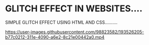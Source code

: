 # GLITCH EFFECT IN WEBSITES....
SIMPLE GLITCH EFFECT USING HTML AND CSS..........

https://user-images.githubusercontent.com/98823582/193526205-b77c0212-311e-4090-a6e2-8c21e00442a0.mp4
